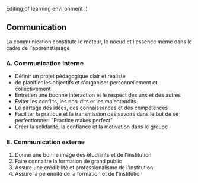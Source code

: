 Editing of learning environment :) 

## Communication
  La communication constitute le moteur, le noeud et l'essence même dans le cadre de l'apprenstissage
  
  ### A. Communication interne
  
  * Définir un projet pédagogique clair et réaliste
  * de planifier les objectifs et s'organiser personnellement et collectivement
  * Entretien une boonne interaction et le respect des uns et des autres
  * Eviter les conflits, les non-dits et les malentendits
  * Le partage des idées, des connaissances et des compétences
  * Faciliter la pratique et la transmission des savoirs dans le but de se perfectionner: "Practice makes perfect"
  * Créer la solidarité, la confiance et la motivation dans le groupe
  
  ### B. Communication externe
  
  1. Donne une bonne image des étudiants et de l'institution
  2. Faire connaitre la formation de grand public
  3. Assure une crédibilité et professionalisme de l'institution
  4. Assure la perennité de la formation et de l'institution
  
  
  
  
  
  
  
